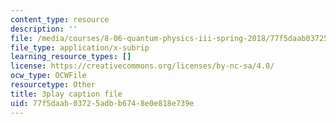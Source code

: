 ```yaml
---
content_type: resource
description: ''
file: /media/courses/8-06-quantum-physics-iii-spring-2018/77f5daab03725adbb6748e0e818e739e_FA11OqJYnaE.vtt
file_type: application/x-subrip
learning_resource_types: []
license: https://creativecommons.org/licenses/by-nc-sa/4.0/
ocw_type: OCWFile
resourcetype: Other
title: 3play caption file
uid: 77f5daab-0372-5adb-b674-8e0e818e739e
---
```

